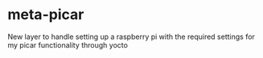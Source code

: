 # meta-picar

New layer to handle setting up a raspberry pi with the required settings for my picar functionality through yocto

